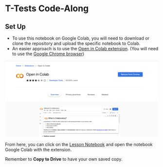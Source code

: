 # T-Tests Code-Along
## Set Up

- To use this notebook on Google Colab, you will need to download or clone the repository and upload the specific notebook to Colab.
- An easier approach is to use the [Open in Colab extension](https://chrome.google.com/webstore/detail/open-in-colab/iogfkhleblhcpcekbiedikdehleodpjo?hl=en). (You will need to use the [Google Chrome browser](https://www.google.com/chrome/))


![open in colab](https://github.com/bloominstituteoftechnology/ds_code_along_unit_1/blob/main/1.1_Exploratory_Data_Analysis/assets/open_in_colab_sn.png?raw=true)

From here, you can click on the [Lesson Notebook]() and open the notebook Google Colab with the extension.

Remember to **Copy to Drive** to have your own saved copy.
